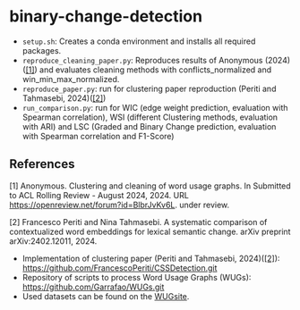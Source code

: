 # binary-change-detection


- `setup.sh`: Creates a conda environment and installs all required packages.
- `reproduce_cleaning_paper.py`: Reproduces results of Anonymous (2024) ([[1]](#1)) and evaluates cleaning methods with conflicts_normalized and win_min_max_normalized.
- `reproduce_paper.py`: run for clustering paper reproduction (Periti and Tahmasebi, 2024)([[2]](#2))
- `run_comparison.py`: run for WIC (edge weight prediction, evaluation with Spearman correlation), WSI (different Clustering methods, evaluation with ARI) and LSC (Graded and Binary Change prediction, evaluation with Spearman correlation and F1-Score)



## References
<a id="1">[1]</a>
Anonymous. Clustering and cleaning of word usage graphs. In Submitted to ACL
Rolling Review - August 2024, 2024. URL https://openreview.net/forum?id=BlbrJvKv6L. under review.

<a id="2">[2]</a>
Francesco Periti and Nina Tahmasebi. A systematic comparison of contextualized
word embeddings for lexical semantic change. arXiv preprint arXiv:2402.12011,
2024.


- Implementation of clustering paper (Periti and Tahmasebi, 2024)([[2]](#2)): https://github.com/FrancescoPeriti/CSSDetection.git
- Repository of scripts to process Word Usage Graphs (WUGs): https://github.com/Garrafao/WUGs.git
- Used datasets can be found on the [WUGsite](https://www.ims.uni-stuttgart.de/en/research/resources/experiment-data/wugs/).
